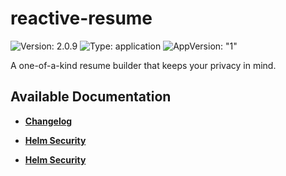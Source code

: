 # reactive-resume

![Version: 2.0.9](https://img.shields.io/badge/Version-2.0.9-informational?style=flat-square) ![Type: application](https://img.shields.io/badge/Type-application-informational?style=flat-square) ![AppVersion: "1"](https://img.shields.io/badge/AppVersion-"1"-informational?style=flat-square)

A one-of-a-kind resume builder that keeps your privacy in mind.

## Available Documentation

- [**Changelog**](CHANGELOG)

- [**Helm Security**](container-security)

- [**Helm Security**](helm-security)

